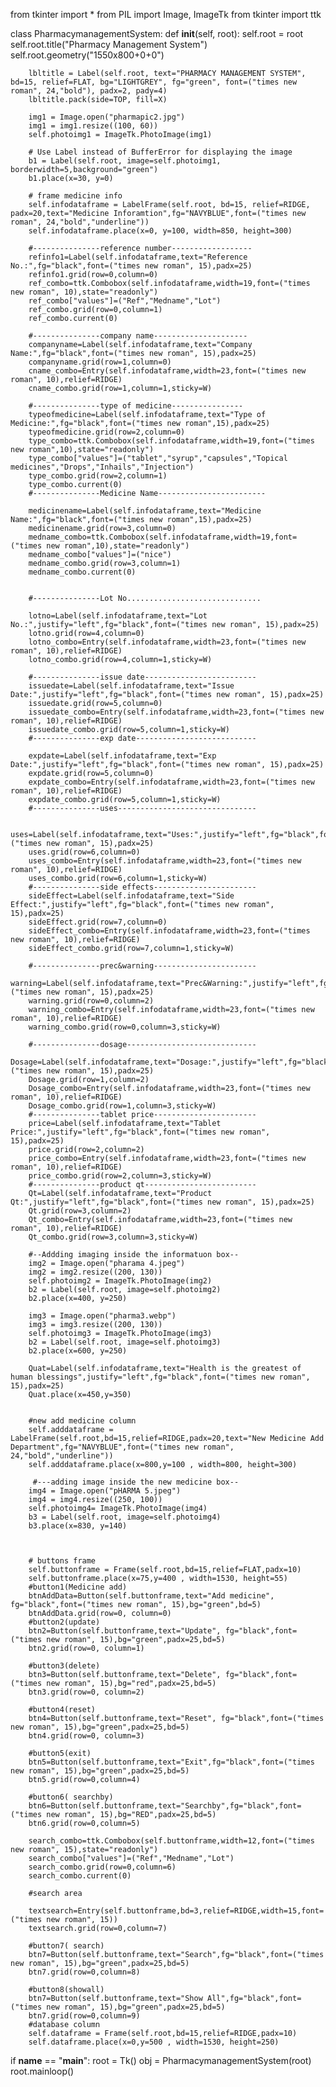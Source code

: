 from tkinter import *
from PIL import Image, ImageTk
from tkinter import ttk

class PharmacymanagementSystem:
    def __init__(self, root):
        self.root = root
        self.root.title("Pharmacy Management System")
        self.root.geometry("1550x800+0+0")

        lbltitle = Label(self.root, text="PHARMACY MANAGEMENT SYSTEM", bd=15, relief=FLAT, bg="LIGHTGREY", fg="green", font=("times new roman", 24,"bold"), padx=2, pady=4)
        lbltitle.pack(side=TOP, fill=X)

        img1 = Image.open("pharmapic2.jpg")
        img1 = img1.resize((100, 60))
        self.photoimg1 = ImageTk.PhotoImage(img1)
        
        # Use Label instead of BufferError for displaying the image
        b1 = Label(self.root, image=self.photoimg1, borderwidth=5,background="green")
        b1.place(x=30, y=0)
        
        # frame medicine info
        self.infodataframe = LabelFrame(self.root, bd=15, relief=RIDGE, padx=20,text="Medicine Inforamtion",fg="NAVYBLUE",font=("times new roman", 24,"bold","underline"))
        self.infodataframe.place(x=0, y=100, width=850, height=300)
        
        #---------------reference number------------------
        refinfo1=Label(self.infodataframe,text="Reference No.:",fg="black",font=("times new roman", 15),padx=25)
        refinfo1.grid(row=0,column=0)
        ref_combo=ttk.Combobox(self.infodataframe,width=19,font=("times new roman", 10),state="readonly")
        ref_combo["values"]=("Ref","Medname","Lot")
        ref_combo.grid(row=0,column=1)
        ref_combo.current(0)

        #---------------company name---------------------
        companyname=Label(self.infodataframe,text="Company Name:",fg="black",font=("times new roman", 15),padx=25)
        companyname.grid(row=1,column=0)
        cname_combo=Entry(self.infodataframe,width=23,font=("times new roman", 10),relief=RIDGE)
        cname_combo.grid(row=1,column=1,sticky=W)

        #---------------type of medicine----------------
        typeofmedicine=Label(self.infodataframe,text="Type of Medicine:",fg="black",font=("times new roman",15),padx=25)
        typeofmedicine.grid(row=2,column=0)
        type_combo=ttk.Combobox(self.infodataframe,width=19,font=("times new roman",10),state="readonly")
        type_combo["values"]=("tablet","syrup","capsules","Topical medicines","Drops","Inhails","Injection")
        type_combo.grid(row=2,column=1)
        type_combo.current(0)
        #---------------Medicine Name------------------------

        medicinename=Label(self.infodataframe,text="Medicine Name:",fg="black",font=("times new roman",15),padx=25)
        medicinename.grid(row=3,column=0)
        medname_combo=ttk.Combobox(self.infodataframe,width=19,font=("times new roman",10),state="readonly")
        medname_combo["values"]=("nice")
        medname_combo.grid(row=3,column=1)
        medname_combo.current(0)


        #---------------Lot No..............................

        lotno=Label(self.infodataframe,text="Lot No.:",justify="left",fg="black",font=("times new roman", 15),padx=25)
        lotno.grid(row=4,column=0)
        lotno_combo=Entry(self.infodataframe,width=23,font=("times new roman", 10),relief=RIDGE)
        lotno_combo.grid(row=4,column=1,sticky=W)

        #---------------issue date-------------------------
        issuedate=Label(self.infodataframe,text="Issue Date:",justify="left",fg="black",font=("times new roman", 15),padx=25)
        issuedate.grid(row=5,column=0)
        issuedate_combo=Entry(self.infodataframe,width=23,font=("times new roman", 10),relief=RIDGE)
        issuedate_combo.grid(row=5,column=1,sticky=W)
        #---------------exp date---------------------------

        expdate=Label(self.infodataframe,text="Exp Date:",justify="left",fg="black",font=("times new roman", 15),padx=25)
        expdate.grid(row=5,column=0)
        expdate_combo=Entry(self.infodataframe,width=23,font=("times new roman", 10),relief=RIDGE)
        expdate_combo.grid(row=5,column=1,sticky=W)
        #---------------uses-------------------------------

        uses=Label(self.infodataframe,text="Uses:",justify="left",fg="black",font=("times new roman", 15),padx=25)
        uses.grid(row=6,column=0)
        uses_combo=Entry(self.infodataframe,width=23,font=("times new roman", 10),relief=RIDGE)
        uses_combo.grid(row=6,column=1,sticky=W)
        #---------------side effects-----------------------
        sideEffect=Label(self.infodataframe,text="Side Effect:",justify="left",fg="black",font=("times new roman", 15),padx=25)
        sideEffect.grid(row=7,column=0)
        sideEffect_combo=Entry(self.infodataframe,width=23,font=("times new roman", 10),relief=RIDGE)
        sideEffect_combo.grid(row=7,column=1,sticky=W)

        #---------------prec&warning-----------------------
        warning=Label(self.infodataframe,text="Prec&Warning:",justify="left",fg="black",font=("times new roman", 15),padx=25)
        warning.grid(row=0,column=2)
        warning_combo=Entry(self.infodataframe,width=23,font=("times new roman", 10),relief=RIDGE)
        warning_combo.grid(row=0,column=3,sticky=W)

        #---------------dosage-----------------------------
        Dosage=Label(self.infodataframe,text="Dosage:",justify="left",fg="black",font=("times new roman", 15),padx=25)
        Dosage.grid(row=1,column=2)
        Dosage_combo=Entry(self.infodataframe,width=23,font=("times new roman", 10),relief=RIDGE)
        Dosage_combo.grid(row=1,column=3,sticky=W)
        #---------------tablet price-----------------------
        price=Label(self.infodataframe,text="Tablet Price:",justify="left",fg="black",font=("times new roman", 15),padx=25)
        price.grid(row=2,column=2)
        price_combo=Entry(self.infodataframe,width=23,font=("times new roman", 10),relief=RIDGE)
        price_combo.grid(row=2,column=3,sticky=W)
        #---------------product qt-------------------------
        Qt=Label(self.infodataframe,text="Product Qt:",justify="left",fg="black",font=("times new roman", 15),padx=25)
        Qt.grid(row=3,column=2)
        Qt_combo=Entry(self.infodataframe,width=23,font=("times new roman", 10),relief=RIDGE)
        Qt_combo.grid(row=3,column=3,sticky=W)

        #--Addding imaging inside the informatuon box--
        img2 = Image.open("pharama 4.jpeg")
        img2 = img2.resize((200, 130))
        self.photoimg2 = ImageTk.PhotoImage(img2)
        b2 = Label(self.root, image=self.photoimg2)
        b2.place(x=400, y=250)

        img3 = Image.open("pharma3.webp")
        img3 = img3.resize((200, 130))
        self.photoimg3 = ImageTk.PhotoImage(img3)
        b2 = Label(self.root, image=self.photoimg3)
        b2.place(x=600, y=250)

        Quat=Label(self.infodataframe,text="Health is the greatest of human blessings",justify="left",fg="black",font=("times new roman", 15),padx=25)
        Quat.place(x=450,y=350)


        #new add medicine column
        self.adddataframe = LabelFrame(self.root,bd=15,relief=RIDGE,padx=20,text="New Medicine Add Department",fg="NAVYBLUE",font=("times new roman", 24,"bold","underline"))
        self.adddataframe.place(x=800,y=100 , width=800, height=300)

         #---adding image inside the new medicine box--
        img4 = Image.open("pHARMA 5.jpeg")
        img4 = img4.resize((250, 100))
        self.photoimg4= ImageTk.PhotoImage(img4)
        b3 = Label(self.root, image=self.photoimg4)
        b3.place(x=830, y=140)



        # buttons frame
        self.buttonframe = Frame(self.root,bd=15,relief=FLAT,padx=10)
        self.buttonframe.place(x=75,y=400 , width=1530, height=55)
        #button1(Medicine add)
        btnAddData=Button(self.buttonframe,text="Add medicine", fg="black",font=("times new roman", 15),bg="green",bd=5)
        btnAddData.grid(row=0, column=0)
        #button2(update)
        btn2=Button(self.buttonframe,text="Update", fg="black",font=("times new roman", 15),bg="green",padx=25,bd=5)
        btn2.grid(row=0, column=1)

        #button3(delete)
        btn3=Button(self.buttonframe,text="Delete", fg="black",font=("times new roman", 15),bg="red",padx=25,bd=5)
        btn3.grid(row=0, column=2)

        #button4(reset)
        btn4=Button(self.buttonframe,text="Reset", fg="black",font=("times new roman", 15),bg="green",padx=25,bd=5)
        btn4.grid(row=0, column=3)

        #button5(exit)
        btn5=Button(self.buttonframe,text="Exit",fg="black",font=("times new roman", 15),bg="green",padx=25,bd=5)
        btn5.grid(row=0,column=4)

        #button6( searchby)
        btn6=Button(self.buttonframe,text="Searchby",fg="black",font=("times new roman", 15),bg="RED",padx=25,bd=5)
        btn6.grid(row=0,column=5)

        search_combo=ttk.Combobox(self.buttonframe,width=12,font=("times new roman", 15),state="readonly")
        search_combo["values"]=("Ref","Medname","Lot")
        search_combo.grid(row=0,column=6)
        search_combo.current(0)

        #search area 

        textsearch=Entry(self.buttonframe,bd=3,relief=RIDGE,width=15,font=("times new roman", 15))
        textsearch.grid(row=0,column=7)

        #button7( search)
        btn7=Button(self.buttonframe,text="Search",fg="black",font=("times new roman", 15),bg="green",padx=25,bd=5)
        btn7.grid(row=0,column=8)

        #button8(showall)
        btn7=Button(self.buttonframe,text="Show All",fg="black",font=("times new roman", 15),bg="green",padx=25,bd=5)
        btn7.grid(row=0,column=9)
        #database column
        self.dataframe = Frame(self.root,bd=15,relief=RIDGE,padx=10)
        self.dataframe.place(x=0,y=500 , width=1530, height=250)

if __name__ == "__main__":
    root = Tk()
    obj = PharmacymanagementSystem(root)
    root.mainloop()
